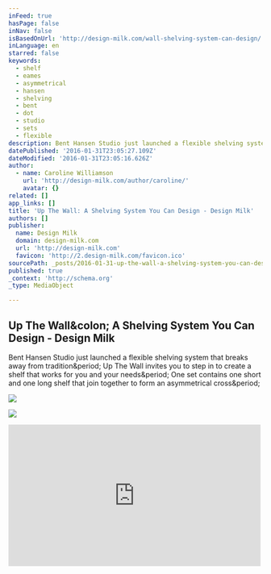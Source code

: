 ```yaml
---
inFeed: true
hasPage: false
inNav: false
isBasedOnUrl: 'http://design-milk.com/wall-shelving-system-can-design/'
inLanguage: en
starred: false
keywords:
  - shelf
  - eames
  - asymmetrical
  - hansen
  - shelving
  - bent
  - dot
  - studio
  - sets
  - flexible
description: Bent Hansen Studio just launched a flexible shelving system that breaks away from tradition. Up The Wall invites you to step in to create a shelf that works for you and your needs. One set contains one short and one long shelf that join together to form an asymmetrical cross.
datePublished: '2016-01-31T23:05:27.109Z'
dateModified: '2016-01-31T23:05:16.626Z'
author:
  - name: Caroline Williamson
    url: 'http://design-milk.com/author/caroline/'
    avatar: {}
related: []
app_links: []
title: 'Up The Wall: A Shelving System You Can Design - Design Milk'
authors: []
publisher:
  name: Design Milk
  domain: design-milk.com
  url: 'http://design-milk.com'
  favicon: 'http://2.design-milk.com/favicon.ico'
sourcePath: _posts/2016-01-31-up-the-wall-a-shelving-system-you-can-design-design-milk.md
published: true
_context: 'http://schema.org'
_type: MediaObject

---
```

<article style=""><h1>Up The Wall&amp;colon; A Shelving System You Can Design - Design Milk</h1><p>Bent Hansen Studio just launched a flexible shelving system that breaks away from tradition&amp;period; Up The Wall invites you to step in to create a shelf that works for you and your needs&amp;period; One set contains one short and one long shelf that join together to form an asymmetrical cross&amp;period;</p><img src="http://3.design-milk.com/images/2016/01/up_the_wall_shelves-Bent-Hansen-Studio-1.jpg" /></article>

![](https://the-grid-user-content.s3-us-west-2.amazonaws.com/560dfcc8-ef4e-43ca-8ae7-3a57e69019ea.jpg)

<iframe src="https://player.vimeo.com/video/148095688" width="500" height="281" frameborder="0" webkitallowfullscreen="webkitallowfullscreen" mozallowfullscreen="mozallowfullscreen" allowfullscreen="allowfullscreen" style=""></iframe>